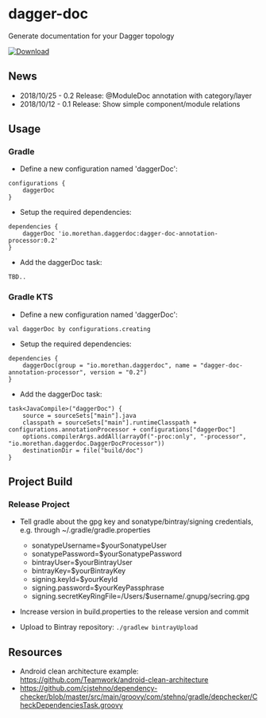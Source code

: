 # dagger-doc
Generate documentation for your Dagger topology

[ ![Download](https://api.bintray.com/packages/oae/maven/dagger-doc-annotation-processor/images/download.svg) ](https://bintray.com/oae/maven/dagger-doc-annotation-processor/_latestVersion)

## News

- 2018/10/25 - 0.2 Release: @ModuleDoc annotation with category/layer
- 2018/10/12 - 0.1 Release: Show simple component/module relations

## Usage

### Gradle

- Define a new configuration named 'daggerDoc':
```
configurations {
    daggerDoc
}
```
- Setup the required dependencies:
```
dependencies {
    daggerDoc 'io.morethan.daggerdoc:dagger-doc-annotation-processor:0.2'
}
```
- Add the daggerDoc task:
```
TBD..
```

### Gradle KTS

- Define a new configuration named 'daggerDoc':
```
val daggerDoc by configurations.creating
```
- Setup the required dependencies:
```
dependencies {
    daggerDoc(group = "io.morethan.daggerdoc", name = "dagger-doc-annotation-processor", version = "0.2")
}
```
- Add the daggerDoc task:
```
task<JavaCompile>("daggerDoc") {
    source = sourceSets["main"].java
    classpath = sourceSets["main"].runtimeClasspath + configurations.annotationProcessor + configurations["daggerDoc"]
    options.compilerArgs.addAll(arrayOf("-proc:only", "-processor", "io.morethan.daggerdoc.DaggerDocProcessor"))
    destinationDir = file("build/doc")
}
```


## Project Build

### Release Project

- Tell gradle about the gpg key and sonatype/bintray/signing credentials, e.g. through ~/.gradle/gradle.properties
  - sonatypeUsername=$yourSonatypeUser
  - sonatypePassword=$yourSonatypePassword
  - bintrayUser=$yourBintrayUser
  - bintrayKey=$yourBintrayKey
  - signing.keyId=$yourKeyId
  - signing.password=$yourKeyPassphrase
  - signing.secretKeyRingFile=/Users/$username/.gnupg/secring.gpg

- Increase version in build.properties to the release version and commit
- Upload to Bintray repository: `./gradlew bintrayUpload`


## Resources

- Android clean architecture example: https://github.com/Teamwork/android-clean-architecture
- https://github.com/cjstehno/dependency-checker/blob/master/src/main/groovy/com/stehno/gradle/depchecker/CheckDependenciesTask.groovy